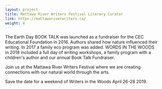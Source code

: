 ```yaml
---
layout: project
title: Mattawa River Writers Festival Literary Curator
link: https://mattawariverwriters.ca/
weight: 4
---
```

The Earth Day BOOK TALK was launched as a fundraiser for the CEC Educational Foundation in 2016. Authors shared how nature influenced their writing. In 2017 a family eco program was added. WORDS IN THE WOODS in 2018 included a full day of writing workshops, a family program with a children's author and our annual Book Talk Fundraiser.

Join us at the Mattawa River Writers Festival where we are creating connections with our natural world through the arts. 

Save the date for a weekend of Writers in the Woods April 26-28 2019.
